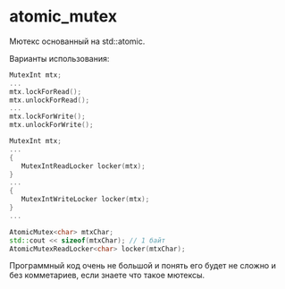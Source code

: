 # atomic_mutex

Мютекс основанный на std::atomic.

Варианты использования:

```cpp
MutexInt mtx;
...
mtx.lockForRead();
mtx.unlockForRead();
...
mtx.lockForWrite();
mtx.unlockForWrite();
```

```cpp
MutexInt mtx;
...
{
   MutexIntReadLocker locker(mtx);
}
...
{
   MutexIntWriteLocker locker(mtx);
}
...
```

```cpp
AtomicMutex<char> mtxChar;
std::cout << sizeof(mtxChar); // 1 байт
AtomicMutexReadLocker<char> locker(mtxChar);
```

Программный код очень не большой и понять его будет не сложно и без комметариев, если знаете что такое мютексы.
